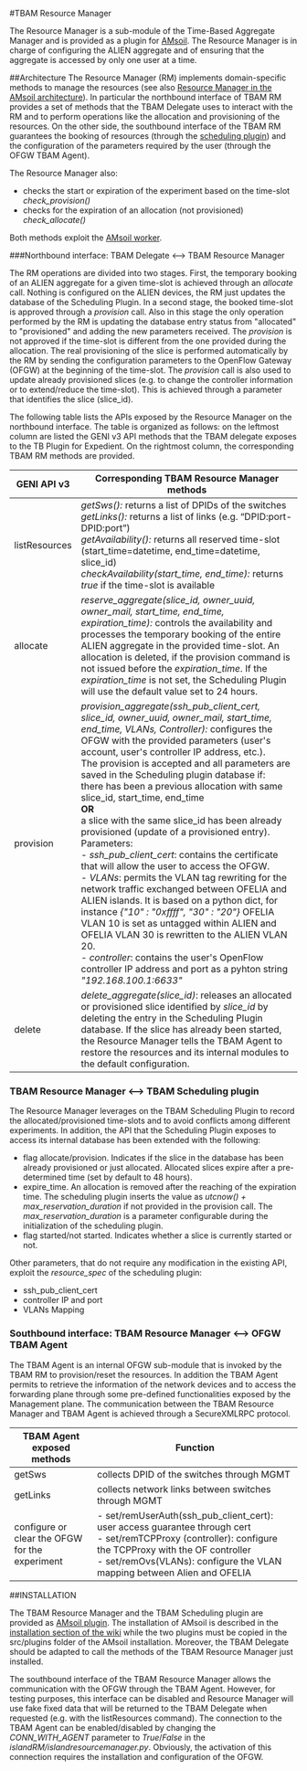 #TBAM Resource Manager

The Resource Manager is a sub-module of the Time-Based Aggregate Manager and is provided as a plugin for [AMsoil](https://github.com/motine/AMsoil).
The Resource Manager is in charge of configuring the ALIEN aggregate and of ensuring that the aggregate is accessed by only one user at a time.

##Architecture
The Resource Manager (RM) implements domain-specific methods to manage the resources (see also [Resource Manager in the AMsoil architecture](https://github.com/motine/AMsoil/wiki/GENI#wiki-resource-manager)). In particular the northbound interface of TBAM RM provides a set of methods that the TBAM Delegate uses to interact with the RM and to perform operations like the allocation and provisioning of the resources. On the other side, the southbound interface of the TBAM RM guarantees the booking of resources (through the [scheduling plugin](https://github.com/motine/AMsoil/wiki/Schedule)) and the configuration of the parameters required by the user (through the OFGW TBAM Agent).

The Resource Manager also:

- checks the start or expiration of the experiment based on the time-slot *check_provision()*
- checks for the expiration of an allocation (not provisioned) *check_allocate()*

Both methods exploit the [AMsoil worker](https://github.com/motine/AMsoil/wiki/Worker).


###Northbound interface: TBAM Delegate <--> TBAM Resource Manager

The RM operations are divided into two stages. First, the temporary booking of an ALIEN aggregate for a given time-slot is achieved through an *allocate* call. Nothing is configured on the ALIEN devices, the RM just updates the database of the Scheduling Plugin. In a second stage, the booked time-slot is approved through a *provision* call. Also in this stage the only operation performed by the RM is updating the database entry status from "allocated" to "provisioned" and adding the new parameters received. The *provision* is not approved if the time-slot is different from the one provided during the allocation.
The real provisioning of the slice is performed automatically by the RM by sending the configuration parameters to the OpenFlow Gateway (OFGW) at the beginning of the time-slot.
The *provision* call is also used to update already provisioned slices (e.g. to change the controller information or to extend/reduce the time-slot). This is achieved through a parameter that identifies the slice (slice_id). 

The following table lists the APIs exposed by the Resource Manager on the northbound interface. The table is organized as follows: on the leftmost column are listed the GENI v3 API methods that the TBAM delegate exposes to the TB Plugin for Expedient. On the rightmost column, the corresponding TBAM RM methods are provided.

GENI API  v3  | Corresponding TBAM Resource Manager methods
------------- | -------------
listResources | *getSws():* returns a list of DPIDs of the switches <br> *getLinks():* returns a list of links (e.g. “DPID:port-DPID:port”) <br> *getAvailability():* returns all reserved time-slot (start_time=datetime, end_time=datetime, slice_id) <br> *checkAvailability(start_time, end_time):* returns *true* if the time-slot is available 
allocate  | *reserve_aggregate(slice_id, owner_uuid, owner_mail, start_time, end_time, expiration_time):* controls the availability and processes the temporary booking of the entire ALIEN aggregate in the provided time-slot. An allocation is deleted, if the provision command is not issued before the *expiration_time*. If the *expiration_time* is not set, the Scheduling Plugin will use the default value set to 24 hours. 
provision | *provision_aggregate(ssh_pub_client_cert, slice_id, owner_uuid, owner_mail, start_time, end_time, VLANs, Controller):* configures the OFGW with the provided parameters (user's account, user's controller IP address, etc.). <br>The provision is accepted and all parameters are saved in the Scheduling plugin database if: <br> there has been a previous allocation with same slice_id, start_time, end_time <br> **OR** <br> a slice with the same slice_id has been already provisioned (update of a provisioned entry). <br>Parameters: <br>- *ssh_pub_client_cert*: contains the certificate that will allow the user to access the OFGW. <br> - *VLANs*: permits the VLAN tag rewriting for the network traffic exchanged between OFELIA and ALIEN islands. It is based on a python dict, for instance *{"10" : "0xffff", "30" : "20"}* OFELIA VLAN 10 is set as untagged within ALIEN  and OFELIA VLAN 30 is rewritten to the ALIEN VLAN 20. <br> - *controller*: contains the user's  OpenFlow controller IP address and port as a pyhton string *"192.168.100.1:6633"*
delete | *delete_aggregate(slice_id)*: releases an allocated or provisioned slice identified by *slice_id* by deleting the entry in the Scheduling Plugin database. If the slice has already been started, the Resource Manager tells the TBAM Agent to restore the resources and its internal modules to the default configuration. 

### TBAM Resource Manager <--> TBAM Scheduling plugin

The Resource Manager leverages on the TBAM Scheduling Plugin to record the allocated/provisioned time-slots and to avoid conflicts among different experiments. 
In addition, the API that the Scheduling Plugin exposes to access its internal database has been extended with the following:

- flag allocate/provision. Indicates if the slice in the database has been already provisioned or just allocated. Allocated slices expire after a pre-determined time (set by default to 48 hours). 
- expire_time. An allocation is removed after the reaching of the expiration time. The scheduling plugin inserts the value as *utcnow() + max_reservation_duration* if not provided in the provision call. The *max_reservation_duration* is a parameter configurable during the initialization of the scheduling plugin.
- flag started/not started. Indicates whether a slice is currently started or not.

Other parameters, that do not require any modification in the existing API, exploit the *resource_spec* of the scheduling plugin:

- ssh_pub_client_cert
- controller IP and port
- VLANs Mapping


### Southbound interface: TBAM Resource Manager <--> OFGW TBAM Agent
The TBAM Agent is an internal OFGW sub-module that is invoked by the TBAM RM to provision/reset the resources. In addition the TBAM Agent permits to retrieve the information of the network devices and to access the forwarding plane through some pre-defined functionalities exposed by the Management plane. The communication between the TBAM Resource Manager and TBAM Agent is achieved through a SecureXMLRPC protocol.

TBAM Agent exposed methods   | Function
------------- | -------------
getSws | collects DPID of the switches through MGMT
getLinks | collects network links between switches through MGMT
configure or clear the OFGW for the experiment | - set/remUserAuth(ssh_pub_client_cert): user access guarantee through cert <br> - set/remTCPProxy (controller): configure the TCPProxy with the OF controller <br> - set/remOvs(VLANs): configure the VLAN mapping between Alien and OFELIA



##INSTALLATION

The TBAM Resource Manager and the TBAM Scheduling plugin are provided as [AMsoil plugin](https://github.com/motine/AMsoil/wiki/Plugin). The installation of AMsoil is described in the [installation section of the wiki](https://github.com/motine/AMsoil/wiki/Installation) while the two plugins must be copied in the src/plugins folder of the AMsoil installation. Moreover, the TBAM Delegate should be adapted to call the methods of the TBAM Resource Manager just installed.

The southbound interface of the TBAM Resource Manager allows the communication with the OFGW through the TBAM Agent. However, for testing purposes, this interface can be disabled and Resource Manager will use fake fixed data that will be returned to the TBAM Delegate when requested (e.g. with the listResources command). The connection to the TBAM Agent can be enabled/disabled by changing the *CONN_WITH_AGENT* parameter to *True*/*False* in the *islandRM/islandresourcemanager.py*. Obviously, the activation of this connection requires the installation and configuration of the OFGW.

